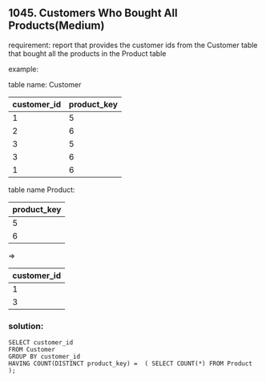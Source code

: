 ## 1045. Customers Who Bought All Products(Medium)
requirement: report that provides the customer ids from the Customer table that bought all the products in the Product table

example:

table name: Customer

| customer_id | product_key |
|-------------|-------------|
| 1           | 5           |
| 2           | 6           |
| 3           | 5           |
| 3           | 6           |
| 1           | 6           |

table name Product:

| product_key |
|-------------|
| 5           |
| 6           |

=>

| customer_id |
|-------------|
| 1           |
| 3           |


### solution:

```
SELECT customer_id
FROM Customer 
GROUP BY customer_id
HAVING COUNT(DISTINCT product_key) =  ( SELECT COUNT(*) FROM Product );
```
